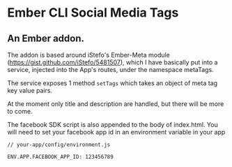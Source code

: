 # Ember CLI Social Media Tags

## An Ember addon.

The addon is based around iStefo's Ember-Meta module (https://gist.github.com/iStefo/5481507), which I have basically put into a service, injected into the App's routes, under the namespace metaTags.

The service exposes 1 method `setTags` which takes an object of meta tag key value pairs.

At the moment only title and description are handled, but there will be more to come.

The facebook SDK script is also appended to the body of index.html. You will need to set your facebook app id in an environment variable in your app

	// your-app/config/environment.js

	ENV.APP.FACEBOOK_APP_ID: 123456789